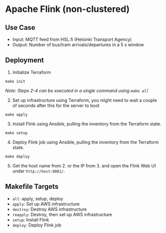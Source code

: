 # Apache Flink (non-clustered)

## Use Case
* Input: MQTT feed from HSL.fi (Helsinki Transport Agency)
* Output: Number of bus/tram arrivals/departures in a 5 s window

## Deployment

1. Initialize Terraform
```
make init
```

_Note: Steps 2-4 can be executed in a single command using `make all`_

2. Set up infrastructure using Terraform, you might need to wait a couple of seconds after this for the server to boot
```
make apply
```

3. Install Flink using Ansible, pulling the inventory from the Terraform state.
```
make setup
```

4. Deploy Flink job using Ansible, pulling the inventory from the Terraform state.
```
make deploy
```

5. Get the host name from 2. or the IP from 3. and open the Flink Web UI under `http://host:8081/`.

## Makefile Targets

* `all`: apply, setup, deploy
* `apply`: Set up AWS infrastructure
* `destroy`: Destroy AWS infrastructure
* `reapply`: Destroy, then set up AWS infrastructure
* `setup`: Install Flink
* `deploy`: Deploy Flink job
